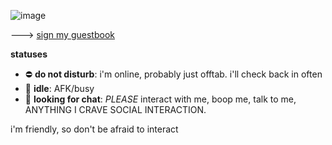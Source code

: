 ![image](https://github.com/paldeamutual/paldeamutual/assets/127612777/5256435c-8144-4f01-8fe2-c4b7b7f9933b)


---> [sign my guestbook](https://calems.123guestbook.com/)

**statuses**
- ⛔ **do not disturb**: i'm online, probably just offtab. i'll check back in often
- 🌙 **idle**: AFK/busy
- 💬 **looking for chat**: *PLEASE* interact with me, boop me, talk to me, ANYTHING I CRAVE SOCIAL INTERACTION.


i'm friendly, so don't be afraid to interact 
